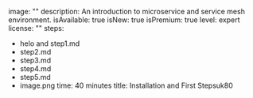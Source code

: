 image: ""
description: An introduction to microservice and service mesh environment.
isAvailable: true
isNew: true
isPremium: true
level: expert
license: ""
steps:
- helo and step1.md
- step2.md
- step3.md
- step4.md
- step5.md
- image.png
time: 40 minutes
title: Installation and First Stepsuk80
